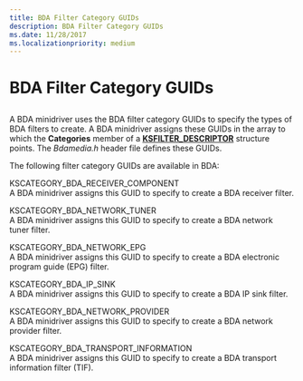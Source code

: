 ```yaml
---
title: BDA Filter Category GUIDs
description: BDA Filter Category GUIDs
ms.date: 11/28/2017
ms.localizationpriority: medium
---
```


# BDA Filter Category GUIDs


## <span id="ddk_bda_filter_category_guids_ks"></span><span id="DDK_BDA_FILTER_CATEGORY_GUIDS_KS"></span>


A BDA minidriver uses the BDA filter category GUIDs to specify the types of BDA filters to create. A BDA minidriver assigns these GUIDs in the array to which the **Categories** member of a [**KSFILTER\_DESCRIPTOR**](/windows-hardware/drivers/ddi/ks/ns-ks-_ksfilter_descriptor) structure points. The *Bdamedia.h* header file defines these GUIDs.

The following filter category GUIDs are available in BDA:

<span id="KSCATEGORY_BDA_RECEIVER_COMPONENT"></span><span id="kscategory_bda_receiver_component"></span>KSCATEGORY\_BDA\_RECEIVER\_COMPONENT  
A BDA minidriver assigns this GUID to specify to create a BDA receiver filter.

<span id="KSCATEGORY_BDA_NETWORK_TUNER"></span><span id="kscategory_bda_network_tuner"></span>KSCATEGORY\_BDA\_NETWORK\_TUNER  
A BDA minidriver assigns this GUID to specify to create a BDA network tuner filter.

<span id="KSCATEGORY_BDA_NETWORK_EPG"></span><span id="kscategory_bda_network_epg"></span>KSCATEGORY\_BDA\_NETWORK\_EPG  
A BDA minidriver assigns this GUID to specify to create a BDA electronic program guide (EPG) filter.

<span id="KSCATEGORY_BDA_IP_SINK"></span><span id="kscategory_bda_ip_sink"></span>KSCATEGORY\_BDA\_IP\_SINK  
A BDA minidriver assigns this GUID to specify to create a BDA IP sink filter.

<span id="KSCATEGORY_BDA_NETWORK_PROVIDER"></span><span id="kscategory_bda_network_provider"></span>KSCATEGORY\_BDA\_NETWORK\_PROVIDER  
A BDA minidriver assigns this GUID to specify to create a BDA network provider filter.

<span id="KSCATEGORY_BDA_TRANSPORT_INFORMATION"></span><span id="kscategory_bda_transport_information"></span>KSCATEGORY\_BDA\_TRANSPORT\_INFORMATION  
A BDA minidriver assigns this GUID to specify to create a BDA transport information filter (TIF).

 

